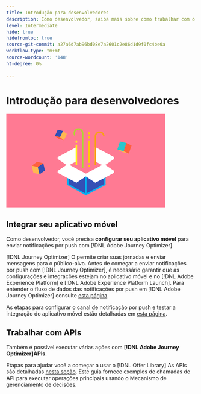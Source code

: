 ```yaml
---
title: Introdução para desenvolvedores
description: Como desenvolvedor, saiba mais sobre como trabalhar com o Journey Optimizer
level: Intermediate
hide: true
hidefromtoc: true
source-git-commit: a27a6d7ab96bd08e7a2601c2e86d1d9f0fc4be0a
workflow-type: tm+mt
source-wordcount: '148'
ht-degree: 0%

---
```


# Introdução para desenvolvedores

![desenvolvedor](assets/do-not-localize/user-3.png)

## Integrar seu aplicativo móvel

Como desenvolvedor, você precisa **configurar seu aplicativo móvel** para enviar notificações por push com [!DNL Adobe Journey Optimizer].

[!DNL Journey Optimizer] O permite criar suas jornadas e enviar mensagens para o público-alvo. Antes de começar a enviar notificações por push com [!DNL Journey Optimizer], é necessário garantir que as configurações e integrações estejam no aplicativo móvel e no [!DNL Adobe Experience Platform] e [!DNL Adobe Experience Platform Launch]. Para entender o fluxo de dados das notificações por push em [!DNL Adobe Journey Optimizer] consulte [esta página](../push-gs.md).

As etapas para configurar o canal de notificação por push e testar a integração do aplicativo móvel estão detalhadas em [esta página](../push-configuration.md).

## Trabalhar com APIs

Também é possível executar várias ações com **[!DNL Adobe Journey Optimizer]APIs**.

Etapas para ajudar você a começar a usar o [!DNL Offer Library] As APIs são detalhadas [nesta seção](../offers/api-reference/getting-started.md). Este guia fornece exemplos de chamadas de API para executar operações principais usando o Mecanismo de gerenciamento de decisões.
